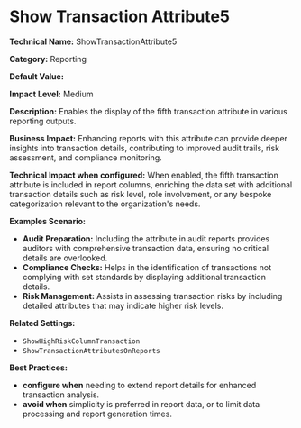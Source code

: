 # Show Transaction Attribute5

**Technical Name:** ShowTransactionAttribute5

**Category:** Reporting

**Default Value:**

**Impact Level:** Medium

**Description:** Enables the display of the fifth transaction attribute in various reporting outputs.

**Business Impact:** Enhancing reports with this attribute can provide deeper insights into transaction details, contributing to improved audit trails, risk assessment, and compliance monitoring.

**Technical Impact when configured:** When enabled, the fifth transaction attribute is included in report columns, enriching the data set with additional transaction details such as risk level, role involvement, or any bespoke categorization relevant to the organization's needs.

**Examples Scenario:** 

- **Audit Preparation:** Including the attribute in audit reports provides auditors with comprehensive transaction data, ensuring no critical details are overlooked.
- **Compliance Checks:** Helps in the identification of transactions not complying with set standards by displaying additional transaction details.
- **Risk Management:** Assists in assessing transaction risks by including detailed attributes that may indicate higher risk levels.

**Related Settings:** 

- `ShowHighRiskColumnTransaction`
- `ShowTransactionAttributesOnReports`

**Best Practices:** 

- **configure when** needing to extend report details for enhanced transaction analysis.
- **avoid when** simplicity is preferred in report data, or to limit data processing and report generation times.